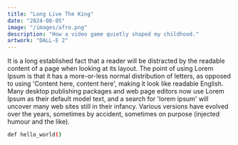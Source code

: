 ```yaml
---
title: "Long Live The King"
date: "2024-08-05"
image: "/images/afro.png"
description: "How a video game quietly shaped my childhood."
artwork: "DALL-E 2"
---
```


It is a long established fact that a reader will be distracted by the readable content of a page when looking at its layout. The point of using Lorem Ipsum is that it has a more-or-less normal distribution of letters, as opposed to using 'Content here, content here', making it look like readable English. Many desktop publishing packages and web page editors now use Lorem Ipsum as their default model text, and a search for 'lorem ipsum' will uncover many web sites still in their infancy. Various versions have evolved over the years, sometimes by accident, sometimes on purpose (injected humour and the like).

```bash
def hello_world()
```
